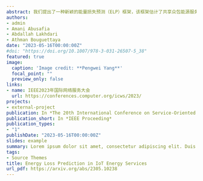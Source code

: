 ```yaml
---
abstract: 我们提出了一种新颖的能量损失预测（ELP）框架，该框架估计了共享众包能源服务中的能量损失。众包无线能源服务是一种新颖且便捷的解决方案，可以实现对附近物联网设备的无处不在的充电。因此，捕获无线能源分享损失对于成功部署高效能源服务组合技术至关重要。我们提出了Easeformer，这是一种新颖的基于注意力的算法，用于预测众包能源共享环境中物联网设备的电池电量。预测的电池电量被用来估计能源损失。我们进行了一系列实验，以证明所提出的框架的可行性和有效性。我们对真实的无线能源数据集进行了广泛的实验，以证明我们的框架明显优于现有的方法。
authors:
- admin
- Amani Abusafia
- Abdallah Lakhdari
- Athman Bouguettaya
date: "2023-05-16T00:00:00Z"
#doi: "https://doi.org/10.1007/978-3-031-26507-5_38"
featured: true
image:
  caption: 'Image credit: **Pengwei Yang**'
  focal_point: ""
  preview_only: false
links:
- name: IEEE2023年国际网络服务大会
  url: https://conferences.computer.org/icws/2023/
projects:
- external-project
publication: In *The 20th International Conference on Service-Oriented Computing (ICSOC)*
publication_short: In *IEEE Proceeding*
publication_types:
- "1"
publishDate: "2023-05-16T00:00:00Z"
slides: example
summary: Lorem ipsum dolor sit amet, consectetur adipiscing elit. Duis posuere tellus ac convallis placerat. Proin tincidunt magna sed ex sollicitudin condimentum.
tags:
- Source Themes
title: Energy Loss Prediction in IoT Energy Services
url_pdf: https://arxiv.org/abs/2305.10238
---
```


